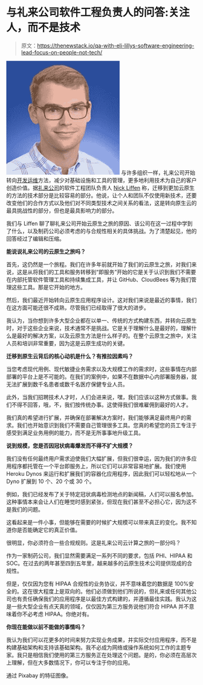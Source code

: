 # 与礼来公司软件工程负责人的问答:关注人，而不是技术

> 原文：<https://thenewstack.io/qa-with-eli-lillys-software-engineering-lead-focus-on-people-not-tech/>

[![](img/10663176e959457b0d8f49d9b0cb4cfe.png)](https://cdn.thenewstack.io/media/2020/08/c430c08d-nicholas_liffen.jpg) 与许多组织一样，礼来公司开始转向[开发运维](https://thenewstack.io/category/devops/)方法，减少对基础设施和工具的管理，更多地利用技术为自己的客户创造价值。据[礼来公司](https://www.lilly.com)的软件工程团队负责人 [Nick Liffen](https://www.linkedin.com/in/nickliffen/?originalSubdomain=uk) 称，迁移到更加云原生的方法的技术部分是比较容易的部分。他说，让个人和团队不仅使用新技术，还要改变他们的合作方式以及他们对不同类型技术之间关系的看法，这是转向原生云的最具挑战性的部分，但也是最具影响力的部分。

我们与 Liffen 聊了聊礼来公司开始云原生之旅的原因、该公司在这一过程中学到了什么，以及制药公司必须考虑的与合规性相关的具体挑战。为了清楚起见，他的回答经过了编辑和压缩。

**能说说礼来公司的云原生之旅吗？**

首先，这仍然是一个旅程。我们在许多年前就开始了我们的云原生之旅，对我们来说，这是从将我们的工具和服务转移到“即服务”开始的它是关于认识到我们不需要在内部托管软件管理工具和持续集成工具，并让 GitHub、CloudBees 等为我们管理这些工具。那是它开始的地方。

然后，我们最近开始转向云原生应用程序设计。这对我们来说是最近的事情，我们在这方面可能还很不成熟，尽管我们已经取得了很大的进步。

我认为，当你想到许多大型企业都在以单一、传统的方式构建东西，并转向云原生时，对于这些企业来说，技术通常不是挑战。它是关于理解什么是最好的，理解什么是最好的解决方案，以及云原生方法是什么样子的。在整个云原生之旅中，关注人员和培训非常重要，因为这是云原生成功的关键。

**迁移到原生云背后的核心动机是什么？有推拉因素吗？**

当您考虑现代用例、现代敏捷业务需求以及大规模工作的需求时，这些事情在内部部署的平台上是不可能的。在我们的案例中，如果不在数据中心内部署服务器，就无法扩展到数千名患者或数千名医疗保健专业人员。

此外，当我们招聘技术人才时，人们会进来说，嘿，我们应该以这种方式做事。我们不得不回答，哦，不，我们按传统办事。这使得我们很难雇佣到最好的人才。

我们真的希望进行扩展，并确保在部署解决方案时，我们能够满足最终用户的需求。我们也开始意识到我们不需要自己管理很多工具。您真的希望您的员工专注于感受到满足业务用例的能力，而不是无所事事地升级工具。

**说到规模，您是否因冠状病毒爆发而不得不扩大规模？**

我们没有任何最终用户需求迫使我们大幅扩展，但我们很幸运，因为我们的许多应用程序都托管在一个平台即服务上，所以它们可以非常容易地扩展。我们使用 Heroku Dynos 来运行和扩展我们的容器化应用程序，因此我们可以轻松地从一个 Dyno 扩展到 10 个、20 个或 30 个。

例如，我们已经发布了关于特定冠状病毒检测地点的新闻稿，人们可以报名参加。这种事情本来会让人们在睡觉时感到紧张，但现在我们甚至不必担心它，因为这不是我们的问题。

这看起来是一件小事，但能够在需要的时候扩大规模可以带来真正的变化。我不知道你是否能确定它的真正价值。

很明显，你必须符合一些合规规则。这是礼来公司云计算之旅的一部分吗？

作为一家制药公司，我们显然需要满足一系列不同的要求，包括 PHI、HIPAA 和 SOC。在过去的两年甚至四到五年里，越来越多的云原生技术公司提供现成的合规性。

但是，仅仅因为您有 HIPAA 合规性的业务协议，并不意味着您的数据是 100%安全的。这在很大程度上是双向的。他们必须做到他们所说的，但礼来或任何其他公司也有责任确保我们的应用程序是以最佳方式构建的，并遵循最佳实践。我认为这是一些大型企业有点天真的领域，仅仅因为第三方服务说他们符合 HIPAA 并不意味着你不必考虑 HIPAA。你绝对有。

**你现在能做以前不能做的事情吗？**

我认为我们可以花更多的时间来努力实现业务成果，并实际交付应用程序，而不是构建基础架构和支持该基础架构。我不必成为网络或操作系统如何工作的主题专家。我只是相信我们使用的第三方服务正在处理这个问题。是的，你必须在高层次上理解，但在大多数情况下，你可以专注于你的应用。

通过 Pixabay 的特征图像。

<svg viewBox="0 0 68 31" version="1.1" xmlns:xlink="http://www.w3.org/1999/xlink"><title>Group</title> <desc>Created with Sketch.</desc></svg>